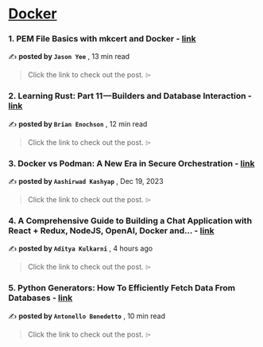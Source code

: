 
<h1><a href=https://medium.com/tag/docker/recommended target="_blank" rel="noopener noreferrer">Docker</a></h1>
<h3>1. PEM File Basics with mkcert and Docker - <a href=https://medium.com/itnext/pem-file-basics-with-mkcert-and-docker-07a7b99d9353?source=tag_recommended_feed---------0-84----------docker----------3d740c2e_e18c_4cae_8513_bb342ea91bd6------- target="_blank" rel="noopener noreferrer">link</a></h3>

✍️ **posted by `Jason Yee`** <date> , 13 min read</date>

<blockquote>Click the link to check out the post. ⌲</blockquote>

<h3>2. Learning Rust: Part 11 — Builders and Database Interaction - <a href=https://medium.com/gitconnected/learning-rust-part-11-builders-and-database-interaction-2c1f3207b6a2?source=tag_recommended_feed---------1-107----------docker----------3d740c2e_e18c_4cae_8513_bb342ea91bd6------- target="_blank" rel="noopener noreferrer">link</a></h3>

✍️ **posted by `Brian Enochson`** <date> , 12 min read</date>

<blockquote>Click the link to check out the post. ⌲</blockquote>

<h3>3. Docker vs Podman: A New Era in Secure Orchestration - <a href=https://medium.com/gitconnected/docker-vs-podman-a-new-era-in-secure-orchestration-957ea2123098?source=tag_recommended_feed---------2-85----------docker----------3d740c2e_e18c_4cae_8513_bb342ea91bd6------- target="_blank" rel="noopener noreferrer">link</a></h3>

✍️ **posted by `Aashirwad Kashyap`** <date> , Dec 19, 2023</date>

<blockquote>Click the link to check out the post. ⌲</blockquote>

<h3>4. A Comprehensive Guide to Building a Chat Application with React + Redux, NodeJS, OpenAI, Docker and… - <a href=https://medium.com/@kulkarniaditya1997/a-comprehensive-guide-to-building-a-chat-application-with-react-redux-nodejs-openai-docker-and-781a9efab2d5?source=tag_recommended_feed---------3-84----------docker----------3d740c2e_e18c_4cae_8513_bb342ea91bd6------- target="_blank" rel="noopener noreferrer">link</a></h3>

✍️ **posted by `Aditya Kulkarni`** <date> , 4 hours ago</date>

<blockquote>Click the link to check out the post. ⌲</blockquote>

<h3>5. Python Generators: How To Efficiently Fetch Data From Databases - <a href=https://medium.com/gitconnected/python-generators-how-to-efficiently-fetch-data-from-databases-25f1947f56c0?source=tag_recommended_feed---------4-107----------docker----------3d740c2e_e18c_4cae_8513_bb342ea91bd6------- target="_blank" rel="noopener noreferrer">link</a></h3>

✍️ **posted by `Antonello Benedetto`** <date> , 10 min read</date>

<blockquote>Click the link to check out the post. ⌲</blockquote>

